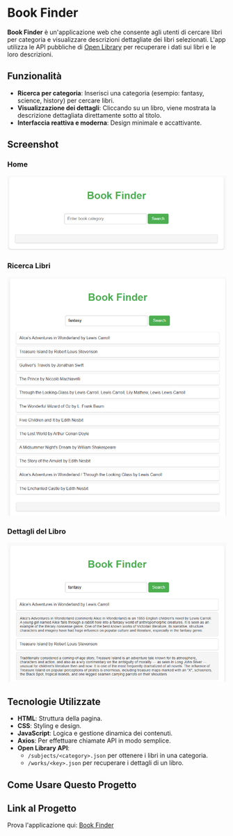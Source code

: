 # Book Finder

**Book Finder** è un'applicazione web che consente agli utenti di cercare libri per categoria e visualizzare descrizioni dettagliate dei libri selezionati. L'app utilizza le API pubbliche di [Open Library](https://openlibrary.org/developers/api) per recuperare i dati sui libri e le loro descrizioni.

## **Funzionalità**

- **Ricerca per categoria**: Inserisci una categoria (esempio: fantasy, science, history) per cercare libri.
- **Visualizzazione dei dettagli**: Cliccando su un libro, viene mostrata la descrizione dettagliata direttamente sotto al titolo.
- **Interfaccia reattiva e moderna**: Design minimale e accattivante.

## **Screenshot**

### **Home**
![Home](imm/home.PNG)

### **Ricerca Libri**
![Schermata ricerca libri](imm/RicercaLibri.PNG)

### **Dettagli del Libro**
![Schermata dettagli libro](imm/DescrizioneLibri.PNG)

## **Tecnologie Utilizzate**

- **HTML**: Struttura della pagina.
- **CSS**: Styling e design.
- **JavaScript**: Logica e gestione dinamica dei contenuti.
- **Axios**: Per effettuare chiamate API in modo semplice.
- **Open Library API**:
  - `/subjects/<category>.json` per ottenere i libri in una categoria.
  - `/works/<key>.json` per recuperare i dettagli di un libro.

## **Come Usare Questo Progetto**

## Link al Progetto
Prova l'applicazione qui: [Book Finder](https://bookjavascriptbusa.netlify.app/)
